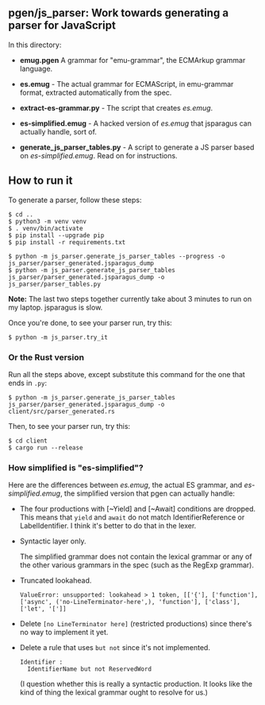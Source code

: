 ## pgen/js_parser: Work towards generating a parser for JavaScript

In this directory:

*   **emug.pgen** A grammar for "emu-grammar", the ECMArkup grammar language.

*   **es.emug** - The actual grammar for ECMAScript, in emu-grammar
    format, extracted automatically from the spec.

*   **extract-es-grammar.py** - The script that creates *es.emug*.

*   **es-simplified.emug** - A hacked version of *es.emug* that
    jsparagus can actually handle, sort of.

*   **generate_js_parser_tables.py** - A script to generate a JS parser
    based on *es-simplified.emug*.  Read on for instructions.


## How to run it

To generate a parser, follow these steps:

```console
$ cd ..
$ python3 -m venv venv
$ . venv/bin/activate
$ pip install --upgrade pip
$ pip install -r requirements.txt

$ python -m js_parser.generate_js_parser_tables --progress -o js_parser/parser_generated.jsparagus_dump
$ python -m js_parser.generate_js_parser_tables js_parser/parser_generated.jsparagus_dump -o js_parser/parser_tables.py
```

**Note:** The last two steps together currently take about 3 minutes to
run on my laptop.  jsparagus is slow.

Once you're done, to see your parser run, try this:

```console
$ python -m js_parser.try_it
```


### Or the Rust version

Run all the steps above, except substitute this command for the one that ends in `.py`:

```console
$ python -m js_parser.generate_js_parser_tables js_parser/parser_generated.jsparagus_dump -o client/src/parser_generated.rs
```

Then, to see your parser run, try this:

```console
$ cd client
$ cargo run --release
```


### How simplified is "es-simplified"?

Here are the differences between *es.emug*, the actual ES grammar, and
*es-simplified.emug*, the simplified version that pgen can actually
handle:

*   The four productions with [~Yield] and [~Await] conditions are dropped.
    This means that `yield` and `await` do not match IdentifierReference
    or LabelIdentifier. I think it's better to do that in the lexer.

*   Syntactic layer only.

    The simplified grammar does not contain the lexical grammar or any
    of the other various grammars in the spec (such as the RegExp grammar).

*   Truncated lookahead.

    `ValueError: unsupported: lookahead > 1 token, [['{'], ['function'], ['async', ('no-LineTerminator-here',), 'function'], ['class'], ['let', '[']]`

*   Delete `[no LineTerminator here]` (restricted productions) since
    there's no way to implement it yet.

*   Delete a rule that uses `but not` since it's not implemented.

        Identifier :
          IdentifierName but not ReservedWord

    (I question whether this is really a syntactic production. It looks
    like the kind of thing the lexical grammar ought to resolve for us.)
